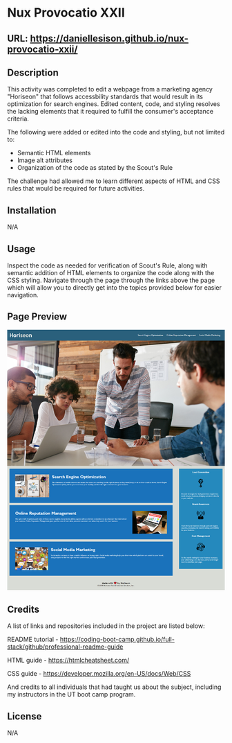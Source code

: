 # Nux Provocatio XXII

## URL: https://daniellesison.github.io/nux-provocatio-xxii/

## Description

This activity was completed to edit a webpage from a marketing agency "Horiseon" that follows accessbility standards that would result in its optimization for search engines. Edited content, code, and styling resolves the lacking elements that it required to fulfill the consumer's acceptance criteria. 

The following were added or edited into the code and styling, but not limited to:

<ul>
<li>Semantic HTML elements</li>
<li>Image alt attributes</li>
<li>Organization of the code as stated by the Scout's Rule</li>
</ul>

The challenge had allowed me to learn different aspects of HTML and CSS rules that would be required for future activities.

## Installation

N/A

## Usage

Inspect the code as needed for verification of Scout's Rule, along with semantic addition of HTML elements to organize the code along with the CSS styling. Navigate through the page through the links above the page which will allow you to directly get into the topics provided below for easier navigation.

## Page Preview

![Horiseon webpage screenshot with edited code and styling](./assets/images/webpage%20.png)

## Credits

A list of links and repositories included in the project are listed below:

README tutorial - https://coding-boot-camp.github.io/full-stack/github/professional-readme-guide

HTML guide - https://htmlcheatsheet.com/

CSS guide - https://developer.mozilla.org/en-US/docs/Web/CSS

And credits to all individuals that had taught us about the subject, including my instructors in the UT boot camp program.


## License

N/A
